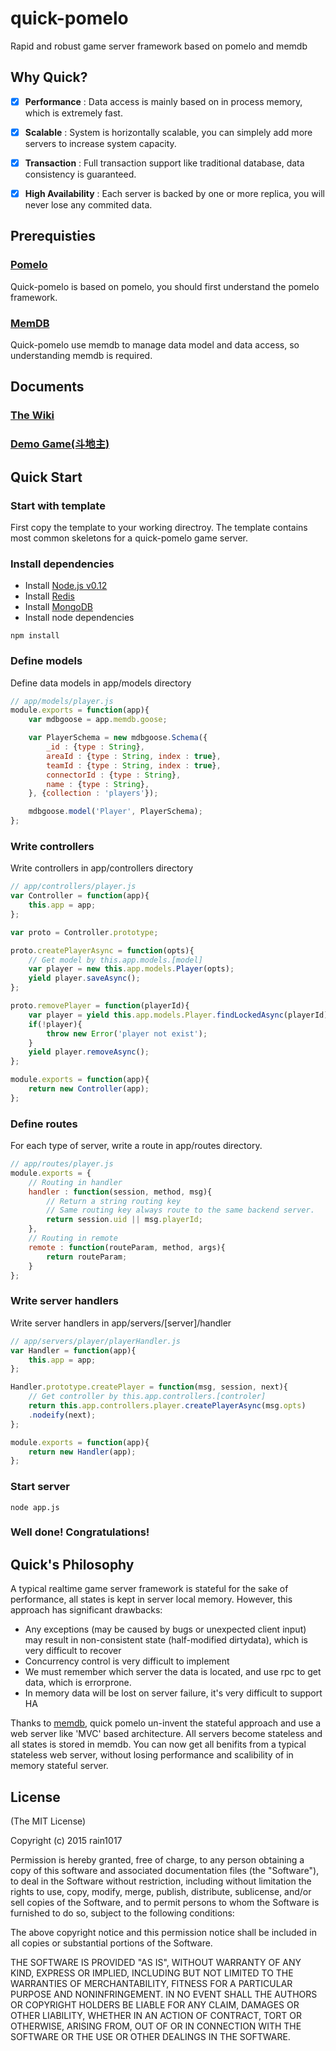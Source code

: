 # quick-pomelo
Rapid and robust game server framework based on pomelo and memdb

## Why Quick?

- [x] __Performance__ : Data access is mainly based on in process memory, which is extremely fast.

- [x] __Scalable__ : System is horizontally scalable, you can simplely add more servers to increase system capacity.

- [x] __Transaction__ : Full transaction support like traditional database, data consistency is guaranteed.

- [x] __High Availability__ : Each server is backed by one or more replica, you will never lose any commited data.

## Prerequisties

### [Pomelo](https://github.com/NetEase/pomelo)

Quick-pomelo is based on pomelo, you should first understand the pomelo framework.

### [MemDB](https://github.com/rain1017/memdb)

Quick-pomelo use memdb to manage data model and data access, so understanding memdb is required.

## Documents

### [The Wiki](https://github.com/rain1017/quick-pomelo/wiki)
### [Demo Game(斗地主)](https://github.com/rain1017/quick-pomelo-demo)

## Quick Start

### Start with template

First copy the template to your working directroy. The template contains most common skeletons for a quick-pomelo game server.

### Install dependencies

* Install [Node.js v0.12](https://nodejs.org/download/)
* Install [Redis](http://redis.io/download)
* Install [MongoDB](https://www.mongodb.org/downloads)
* Install node dependencies
```
npm install
```

### Define models

Define data models in app/models directory

```js
// app/models/player.js
module.exports = function(app){
	var mdbgoose = app.memdb.goose;

	var PlayerSchema = new mdbgoose.Schema({
		_id : {type : String},
		areaId : {type : String, index : true},
		teamId : {type : String, index : true},
		connectorId : {type : String},
		name : {type : String},
	}, {collection : 'players'});

	mdbgoose.model('Player', PlayerSchema);
};
```

### Write controllers 

Write controllers in app/controllers directory

```js
// app/controllers/player.js
var Controller = function(app){
	this.app = app;
};

var proto = Controller.prototype;

proto.createPlayerAsync = function(opts){
	// Get model by this.app.models.[model]
	var player = new this.app.models.Player(opts);
	yield player.saveAsync();
};

proto.removePlayer = function(playerId){
	var player = yield this.app.models.Player.findLockedAsync(playerId);
	if(!player){
		throw new Error('player not exist');
	}
	yield player.removeAsync();
};

module.exports = function(app){
	return new Controller(app);
};
```

### Define routes

For each type of server, write a route in app/routes directory.

```js
// app/routes/player.js
module.exports = {
	// Routing in handler
	handler : function(session, method, msg){
		// Return a string routing key
		// Same routing key always route to the same backend server.
		return session.uid || msg.playerId;
	},
	// Routing in remote
	remote : function(routeParam, method, args){
		return routeParam;
	}
};
```

### Write server handlers

Write server handlers in app/servers/[server]/handler

```js
// app/servers/player/playerHandler.js
var Handler = function(app){
	this.app = app;
};

Handler.prototype.createPlayer = function(msg, session, next){
	// Get controller by this.app.controllers.[controler]
	return this.app.controllers.player.createPlayerAsync(msg.opts)
	.nodeify(next); 
};

module.exports = function(app){
	return new Handler(app);
};
```

### Start server
```
node app.js
```

### Well done! Congratulations!


## Quick's Philosophy

A typical realtime game server framework is stateful for the sake of performance, all states is kept in server local memory. However, this approach has significant drawbacks:

- Any exceptions (may be caused by bugs or unexpected client input) may result in non-consistent state (half-modified dirtydata), which is very difficult to recover
- Concurrency control is very difficult to implement
- We must remember which server the data is located, and use rpc to get data, which is errorprone.
- In memory data will be lost on server failure, it's very difficult to support HA

Thanks to [memdb](http://memdb.org), quick pomelo un-invent the stateful approach and use a web server like 'MVC' based architecture. All servers become stateless and all states is stored in memdb. You can now get all benifits from a typical stateless web server, without losing performance and scalibility of in memory stateful server.


## License
(The MIT License)

Copyright (c) 2015 rain1017

Permission is hereby granted, free of charge, to any person obtaining a copy
of this software and associated documentation files (the "Software"), to deal
in the Software without restriction, including without limitation the rights
to use, copy, modify, merge, publish, distribute, sublicense, and/or sell
copies of the Software, and to permit persons to whom the Software is
furnished to do so, subject to the following conditions:

The above copyright notice and this permission notice shall be included in all
copies or substantial portions of the Software.

THE SOFTWARE IS PROVIDED "AS IS", WITHOUT WARRANTY OF ANY KIND, EXPRESS OR
IMPLIED, INCLUDING BUT NOT LIMITED TO THE WARRANTIES OF MERCHANTABILITY,
FITNESS FOR A PARTICULAR PURPOSE AND NONINFRINGEMENT. IN NO EVENT SHALL THE
AUTHORS OR COPYRIGHT HOLDERS BE LIABLE FOR ANY CLAIM, DAMAGES OR OTHER
LIABILITY, WHETHER IN AN ACTION OF CONTRACT, TORT OR OTHERWISE, ARISING FROM,
OUT OF OR IN CONNECTION WITH THE SOFTWARE OR THE USE OR OTHER DEALINGS IN THE
SOFTWARE.
